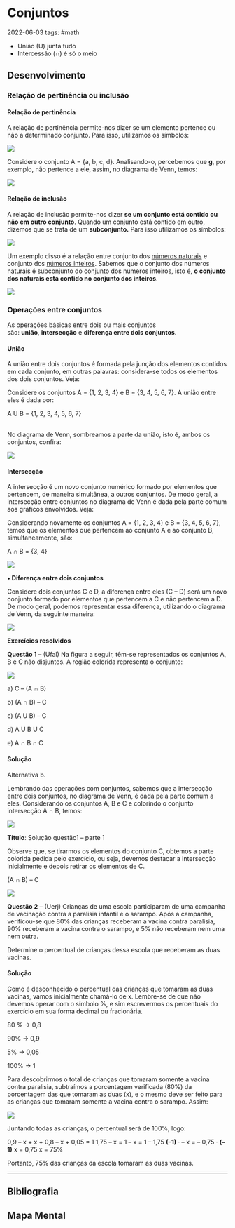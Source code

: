 # Conjuntos
2022-06-03
tags: #math 

* União (U) junta tudo 
* Intercessão (∩) é só o meio

## Desenvolvimento

### Relação de pertinência ou inclusão
#### Relação de pertinência

A relação de pertinência permite-nos dizer se um elemento pertence ou não a determinado conjunto. Para isso, utilizamos os símbolos:

![](https://s1.static.brasilescola.uol.com.br/img/2019/12/pertence-nao-pertence-exemplo(2).jpg)

Considere o conjunto A = {a, b, c, d}. Analisando-o, percebemos que **g**, por exemplo, não pertence a ele, assim, no diagrama de Venn, temos:

![](https://s5.static.brasilescola.uol.com.br/img/2019/12/pertence-nao-pertence.jpg)

#### Relação de inclusão

A relação de inclusão permite-nos dizer **se um conjunto está contido ou não em outro conjunto**. Quando um conjunto está contido em outro, dizemos que se trata de um **subconjunto.** Para isso utilizamos os símbolos:

![](https://s5.static.brasilescola.uol.com.br/img/2019/12/contido-nao-contido.png)

Um exemplo disso é a relação entre conjunto dos [números naturais](https://brasilescola.uol.com.br/matematica/numeros-naturais.htm) e conjunto dos [números inteiros](https://brasilescola.uol.com.br/matematica/numeros-inteiros.htm). Sabemos que o conjunto dos números naturais é subconjunto do conjunto dos números inteiros, isto é, **o conjunto dos naturais está contido no conjunto dos inteiros**.

![](https://s2.static.brasilescola.uol.com.br/img/2019/12/pertinencia-exemplo.jpg)

### Operações entre conjuntos

As operações básicas entre dois ou mais conjuntos são: **união**, **intersecção** e **diferença entre dois conjuntos**.

#### União

A união entre dois conjuntos é formada pela junção dos elementos contidos em cada conjunto, em outras palavras: considera-se todos os elementos dos dois conjuntos. Veja:

Considere os conjuntos A = {1, 2, 3, 4} e B = {3, 4, 5, 6, 7}. A união entre eles é dada por:

A U B = {1, 2, 3, 4, 5, 6, 7}  
 

No diagrama de Venn, sombreamos a parte da união, isto é, ambos os conjuntos, confira:

![](https://s2.static.brasilescola.uol.com.br/img/2019/12/exemplo-de-uniao.jpg)

#### Intersecção

A intersecção é um novo conjunto numérico formado por elementos que pertencem, de maneira simultânea, a outros conjuntos. De modo geral, a intersecção entre conjuntos no diagrama de Venn é dada pela parte comum aos gráficos envolvidos. Veja:

Considerando novamente os conjuntos A = {1, 2, 3, 4} e B = {3, 4, 5, 6, 7}, temos que os elementos que pertencem ao conjunto A e ao conjunto B, simultaneamente, são:

A ∩ B = {3, 4}

![](https://s5.static.brasilescola.uol.com.br/img/2019/12/exemplo-interseccao)

**• Diferença entre dois conjuntos**

Considere dois conjuntos C e D, a diferença entre eles (C – D) será um novo conjunto formado por elementos que pertencem a C e não pertencem a D. De modo geral, podemos representar essa diferença, utilizando o diagrama de Venn, da seguinte maneira:

![](https://s1.static.brasilescola.uol.com.br/img/2019/12/diferenca-entre-dois-conjuntos(2).jpg)

**Exercícios resolvidos**

**Questão 1** – (Ufal) Na figura a seguir, têm-se representados os conjuntos A, B e C não disjuntos. A região colorida representa o conjunto:

![](https://s3.static.brasilescola.uol.com.br/img/2019/12/figura-questao-1(1).jpg)

a) C – (A ∩ B)

b) (A ∩ B) – C

c) (A U B) – C

d) A U B U C

e) A ∩ B ∩ C

#### Solução

Alternativa b.

Lembrando das operações com conjuntos, sabemos que a intersecção entre dois conjuntos, no diagrama de Venn, é dada pela parte comum a eles. Considerando os conjuntos A, B e C e colorindo o conjunto intersecção A ∩ B, temos:

![](https://s2.static.brasilescola.uol.com.br/img/2019/12/solucao-questao-1-parte-1-venn.jpg)

**Título**: Solução questão1 – parte 1

Observe que, se tirarmos os elementos do conjunto C, obtemos a parte colorida pedida pelo exercício, ou seja, devemos destacar a intersecção inicialmente e depois retirar os elementos de C.

(A ∩ B) – C

![](https://s4.static.brasilescola.uol.com.br/img/2019/12/diagrama-solucao1-parte2.jpg)

**Questão 2** – (Uerj) Crianças de uma escola participaram de uma campanha de vacinação contra a paralisia infantil e o sarampo. Após a campanha, verificou-se que 80% das crianças receberam a vacina contra paralisia, 90% receberam a vacina contra o sarampo, e 5% não receberam nem uma nem outra.

Determine o percentual de crianças dessa escola que receberam as duas vacinas.

#### Solução

Como é desconhecido o percentual das crianças que tomaram as duas vacinas, vamos inicialmente chamá-lo de x. Lembre-se de que não devemos operar com o símbolo %, e sim escrevermos os percentuais do exercício em sua forma decimal ou fracionária.

80 % → 0,8

90% → 0,9

5% → 0,05

100% → 1

Para descobrirmos o total de crianças que tomaram somente a vacina contra paralisia, subtraímos a porcentagem verificada (80%) da porcentagem das que tomaram as duas (x), e o mesmo deve ser feito para as crianças que tomaram somente a vacina contra o sarampo. Assim:

![](https://s4.static.brasilescola.uol.com.br/img/2019/12/diagrama-solucao-questao2(1).jpg)

Juntando todas as crianças, o percentual será de 100%, logo:

0,9 – x + x + 0,8 – x + 0,05 = 1
1,75 – x = 1
– x = 1 – 1,75
**(–1)** · – x = – 0,75 · **(–1)**
x = 0,75
x = 75%

Portanto, 75% das crianças da escola tomaram as duas vacinas.


-------------------------------------------------------
## Bibliografia
## Mapa Mental